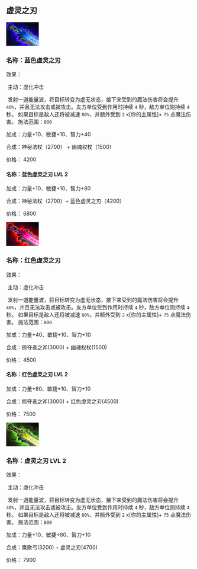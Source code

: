 ## 虚灵之刃

![](src/icon/mjz_ethereal_blade_blue.png)

### 名称：蓝色虚灵之刃

效果：

​	主动：虚化冲击

​	发射一道能量波，将目标转变为虚无状态，接下来受到的魔法伤害将会提升 `40%`，并且无法攻击或被攻击。友方单位受到作用时持续 `4` 秒，敌方单位则持续 `4` 秒。 如果目标是敌人还将被减速  `80%`，并额外受到 `2` x[你的主属性]+ `75` 点魔法伤害。 施法范围：`800`	

加成：力量+10、敏捷+10、智力+40

合成：神秘法杖（2700） + 幽魂权杖（1500）

价格： 4200



#### 名称：蓝色虚灵之刃 LVL 2

加成：力量+10、敏捷+10、智力+80

合成：神秘法杖（2700）+ 蓝色虚灵之刃（4200）

价格： 6800







![](src/icon/mjz_ethereal_blade_red.png)

### 名称：红色虚灵之刃

效果：

​	主动：虚化冲击

​	发射一道能量波，将目标转变为虚无状态，接下来受到的魔法伤害将会提升 `40%`，并且无法攻击或被攻击。友方单位受到作用时持续 `4` 秒，敌方单位则持续 `4` 秒。 如果目标是敌人还将被减速  `80%`，并额外受到 `2` x[你的主属性]+ `75` 点魔法伤害。 施法范围：`800`	

加成：力量+40、敏捷+10、智力+10

合成：掠夺者之斧(3000) + 幽魂权杖(1500)

价格： 4500



#### 名称：红色虚灵之刃 LVL 2

加成：力量+80、敏捷+10、智力+10

合成：掠夺者之斧(3000) + 红色虚灵之刃(4500)

价格： 7500





![](src/icon/Ethereal_Blade_icon.png)

### 名称：虚灵之刃 LVL 2

效果：

​	主动：虚化冲击

​	发射一道能量波，将目标转变为虚无状态，接下来受到的魔法伤害将会提升 `40%`，并且无法攻击或被攻击。友方单位受到作用时持续 `4` 秒，敌方单位则持续 `4` 秒。 如果目标是敌人还将被减速  `80%`，并额外受到 `2` x[你的主属性]+ `75` 点魔法伤害。 施法范围：`800`	

加成：力量+10、敏捷+80、智力+10

合成：鹰歌弓(3200) + 虚灵之刃(4700)

价格： 7900

